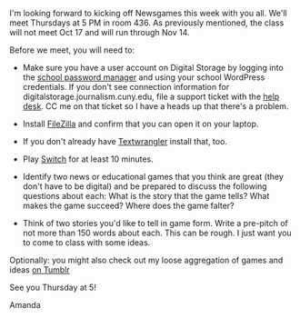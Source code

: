 I'm looking forward to kicking off Newsgames this week with you all.
We'll meet Thursdays at 5 PM in room 436. As previously mentioned, the
class will not meet Oct 17 and will run through Nov 14.

Before we meet, you will need to:

+ Make sure you have a user account on Digital Storage by logging into
the [school password manager][0] and using your school WordPress
credentials. If you don't see connection information for
digitalstorage.journalism.cuny.edu, file a support ticket with the [help
desk][1]. CC me on that ticket so I have a heads up that there's a problem.

+ Install [FileZilla][2] and confirm that you can open it on your laptop.

+ If you don't already have [Textwrangler][3] install that, too.

+ Play [Switch][4] for at least 10 minutes.

+ Identify two news or educational games that you think are great (they
don't have to be digital) and be prepared to discuss the following
questions about each: What is the story that the game tells? What makes
the game succeed? Where does the game falter?

+ Think of two stories you'd like to tell in game form. Write a
pre-pitch of not more than 150 words about each. This can be rough. I
just want you to come to class with some ideas.

Optionally: you might also check out my loose aggregation of games and
ideas [on Tumblr][5]

See you Thursday at 5!

Amanda

[0]: http://services.journalism.cuny.edu/passwordManager/
[1]: http://help.journalism.cuny.edu
[2]: https://filezilla-project.org/
[3]: http://www.barebones.com/products/textwrangler/
[4]: http://www.gothamgazette.com/games/switch/games/index.php?game=switch
[5]: http://newsgamery.tumblr.com/
